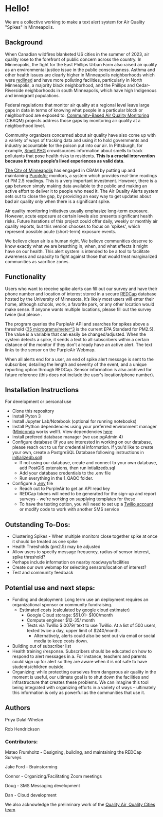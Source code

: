 # Hello!

We are a collective working to make a text alert system for Air Quality "Spikes" in Minneapolis.

## Background 

When Canadian wildfires blanketed US cities in the summer of 2023, air quality rose to the forefront of public concern across the country. In Minneapolis, the fight for the East Phillips Urban Farm also raised air quality as an environmental justice issue in the public consciousness. Asthma and other health issues are clearly higher in Minneapolis neighborhoods which were [redlined](https://legacy.yourwebedition.com/stories/a-city-divided-0) and have more polluting facilities, particularly in North Minneapolis, a majority black neighborhood, and the Phillips and Cedar-Riverside neighborhoods in south Minneapolis, which have high Indigenous and immigrant populations. 

Federal regulations that monitor air quality at a regional level leave large gaps in data in terms of knowing what people in a particular block or neighborhood are exposed to. [Community-Based Air Quality Monitoring](https://www.georgetownclimate.org/articles/community-based-air-quality-monitoring-equitable-climate-policy.htm) (CBAQM) projects address those gaps by monitoring air quality at a neighborhood level.

Community organizers concerned about air quality have also come up with a variety of ways of tracking data and using it to hold governments and industry accountable for the poison put into our air. In Pittsburgh, for example, [Smell PHG](https://smellpgh.org) crowdsources information about smells to track pollutants that pose health risks to residents. **This is a crucial intervention because it treats people’s lived experiences as valid data.** 

[The City of Minneapolis](https://www.minneapolismn.gov/government/programs-initiatives/environmental-programs/air-quality/) has engaged in CBAM by putting up and maintaining [PurpleAir](https://map.purpleair.com/1/mAQI/a10/p604800/cC0#11/44.9368/-93.2834) monitors, a system which provides real-time readings of PM 2.5 readings. This is a very important investment. However, there is a gap between simply making data available to the public and making an active effort to deliver it to people who need it. The Air Quality Alerts system sets out to close the gap, by providing an easy way to get updates about bad air quality only when there is a significant spike. 

Air quality monitoring initiatives usually emphasize long-term exposure. However, acute exposure at certain levels also presents significant health risks. Future iterations of this project could offer daily, weekly or monthly air quality reports, but this version chooses to focus on 'spikes', which represent possible acute (short-term) exposure events.

We believe clean air is a human right. We believe communities deserve to know exactly what we are breathing in, when, and what effects it might have on our health. This alert system is intended to be a tool to facilitate awareness and capacity to fight against those that would treat marginalized  communities as sacrifice zones. 

## Functionality  

Users who want to receive spike alerts can fill out our survey and have their phone number and location of interest stored in a secure [REDCap](https://www.ncbi.nlm.nih.gov/pmc/articles/PMC5764586/) database hosted by the University of Minnesota. It’s likely most users will enter their home, although schools, work, a favorite park, or any other location would make sense. If anyone wants multiple locations, please fill out the survey twice (but please .

The program queries the PurpleAir API and searches for spikes above a threshold ([35 micrograms/meter^3](https://www.epa.gov/pm-pollution/national-ambient-air-quality-standards-naaqs-pm) is the current EPA Standard for PM2.5). The value is a variable that can easily be changed/adjusted. When the system detects a spike, it sends a text to all subscribers within a certain distance of the monitor if they don't already have an active alert. The text links to the sensor on the PurpleAir Webmap.

When all alerts end for a user, an end of spike alert message is sent to the subscriber, detailing the length and severity of the event, and a unique reporting option through REDCap. Sensor information is also archived for future reference (this does not include the user's location/phone number).

## Installation Instructions

 For development or personal use

+ Clone this repository 
+ Install Pyton 3
+ Install Jupyter Lab/Notebook (optional for running notebooks)
+ Install  Python dependencies using your preferred environment manager ([Miniconda](https://docs.conda.io/projects/miniconda/en/latest/) works well!). View dependencies [here](https://github.com/RwHendrickson/AQ_SpikeAlerts/blob/main/Conda_Environment.yml)
+ Install prefered database manager (we use pgAdmin 4)
+ Configure database (If you are interested in working on our database, please reach out to us for credential information. If you'd like to create your own, create a PostgreSQL Database following instructions in [initializedb.sql](https://github.com/RwHendrickson/AQ_SpikeAlerts/blob/main/Scripts/database/initializedb.sql))
    + If not using our database, create and connect to your own database, add PostGIS extensions, then run intializedb.sql
    + Add your database credentials to the .env file
    + Run everything in the 1_QAQC  folder.  
+ Configure a [.env](https://github.com/RwHendrickson/AQ_SpikeAlerts/blob/main/.env.example) file
	+ Reach out to PurpleAir to get an API read key
 	+ REDCap tokens will need to be generated for the sign-up and report surveys - we're working on supplying templates for these
 	+ To have the texting option, you will need to set up a [Twilio account](https://www.twilio.com/en-us/sms/pricing/us) or modify code to work with another SMS service 


## Outstanding To-Dos: 
+ Clustering Spikes - When multiple monitors close together spike at once it should be treated as one spike
+ Health Thresholds (pm2.5) may be adjusted
+ Allow users to specify message frequency, radius of sensor interest, spike threshold?
+ Perhaps include information on nearby roadways/facilities
+ Create our own webmap for selecting sensors/location of interest?
+ Test and community feedback 

## Potential use and next steps:  
+ Funding and deployment: Long term use an deployment requires an organizational sponsor or community fundraising. 
	+ Estimated costs (calculated by google cloud estimater) 
        + Google Cloud storage: $51.01- $100/month
        + Compute engineer $12-35/ month
        + Texts via Twillio  $.0079/ text to use Twillio. At a list of 500 users, texted twice a day, upper limit of $240/month. 
            + Alternatively, alerts could also be sent out via email or social media to keep costs down. 
+ Building out of subscriber list
+ Health training /response. Subscribers should be educated on how to respond to alert messages in a. For instance, teachers and parents could sign up for alert so they are aware when it is not safe to have students/children outside. 
+ Organizing: while protecting ourselves from dangerous air quality in the moment is useful, our ultimate goal is to shut down the facilities and infrastructure that creates these problems. We can imagine this tool being integrated with organizing efforts in a variety of ways –  ultimately this information is only as powerful as the communities that use it. 

## Authors 

Priya Dalal-Whelan

Rob Hendrickson

### Contributors:

Mateo Frumholtz - Designing, building, and maintaining the REDCap Surveys

Jake Ford - Brainstorming

Connor - Organizing/Facilitating Zoom meetings

Doug - SMS Messaging development

Dan - Cloud development

We also acknowledge the preliminary work of the [Quality Air, Quality Cities team](https://github.com/RTGS-Lab/QualityAirQualityCities).
